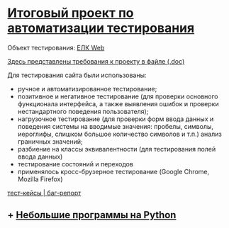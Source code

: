 # [Итоговый проект по автоматизации тестирования](https://github.com/Felbushe/SF/tree/master/Modul28)

Объект тестирования: [ЕЛК Web](https://b2c.passport.rt.ru/)

[Здесь представлены требования к проекту в файле (.doc)](https://lms.skillfactory.ru/assets/courseware/v1/f78e146f0eb3ace247a28b07e66467de/asset-v1:Skillfactory+QAP+18JUNE2020+type@asset+block/%D0%A2%D1%80%D0%B5%D0%B1%D0%BE%D0%B2%D0%B0%D0%BD%D0%B8%D1%8F_SSO_%D0%B4%D0%BB%D1%8F_%D1%82%D0%B5%D1%81%D1%82%D0%B8%D1%80%D0%BE%D0%B2%D0%B0%D0%BD%D0%B8%D1%8F_last.doc)

Для тестирования сайта были использованы:
- ручное и автоматизированное тестирование;
- позитивное и негативное тестирование (для проверки основного функционала интерфейса, а также выявления ошибок и проверки нестандартного поведения пользователя);
- нагрузочное тестирование (для проверки форм ввода данных и поведения системы на вводимые значения: пробелы, символы, иероглифы, слишком большое количество символов и т.п.)
анализ граничных значений;
- разбиение на классы эквивалентности (для тестирования полей ввода данных)
- тестирование состояний и переходов
- применялось кросс-брузерное тестирование (Google Chrome, Mozilla Firefox)

[тест-кейсы | баг-репорт](https://docs.google.com/spreadsheets/d/17_YXYt6EbPbQvn2FGbPurODVGAqzRaDtms-5lAvGkK4/edit?usp=sharing)

## + [Небольшие программы на Python](https://github.com/Felbushe/SF/tree/master/Python)

